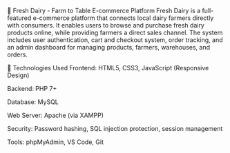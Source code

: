 🥛 Fresh Dairy - Farm to Table E-commerce Platform
Fresh Dairy is a full-featured e-commerce platform that connects local dairy farmers directly with consumers. It enables users to browse and purchase fresh dairy products online, while providing farmers a direct sales channel. The system includes user authentication, cart and checkout system, order tracking, and an admin dashboard for managing products, farmers, warehouses, and orders.

🚀 Technologies Used
Frontend: HTML5, CSS3, JavaScript (Responsive Design)

Backend: PHP 7+

Database: MySQL

Web Server: Apache (via XAMPP)

Security: Password hashing, SQL injection protection, session management

Tools: phpMyAdmin, VS Code, Git

